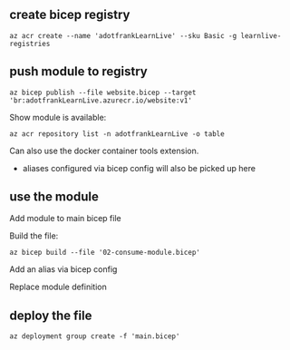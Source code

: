 ## create bicep registry
```
az acr create --name 'adotfrankLearnLive' --sku Basic -g learnlive-registries
```

## push module to registry

```
az bicep publish --file website.bicep --target 'br:adotfrankLearnLive.azurecr.io/website:v1'
```

Show module is available:
```
az acr repository list -n adotfrankLearnLive -o table
```

Can also use the docker container tools extension.

* aliases configured via bicep config will also be picked up here

## use the module

Add module to main bicep file

Build the file:
```
az bicep build --file '02-consume-module.bicep'
```

Add an alias via bicep config

Replace module definition



## deploy the file

```
az deployment group create -f 'main.bicep'
```
